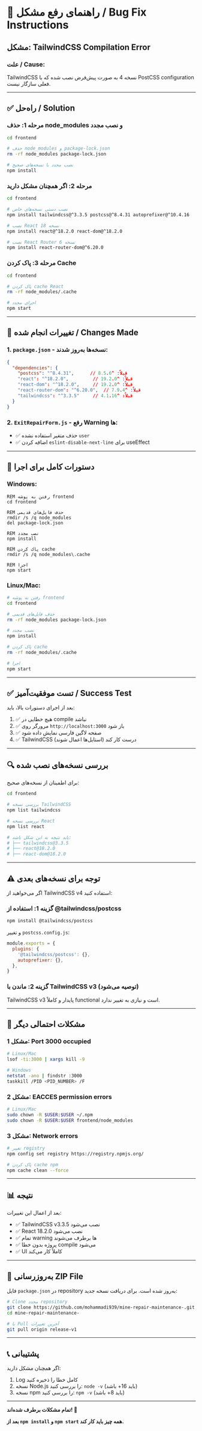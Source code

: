 # 🔧 راهنمای رفع مشکل / Bug Fix Instructions

## مشکل: TailwindCSS Compilation Error

### علت / Cause:
TailwindCSS نسخه 4 به صورت پیش‌فرض نصب شده که با PostCSS configuration فعلی سازگار نیست.

---

## ✅ راه‌حل / Solution

### مرحله 1: حذف node_modules و نصب مجدد

```bash
cd frontend

# حذف node_modules و package-lock.json
rm -rf node_modules package-lock.json

# نصب مجدد با نسخه‌های صحیح
npm install
```

### مرحله 2: اگر همچنان مشکل دارید

```bash
cd frontend

# نصب دستی نسخه‌های خاص
npm install tailwindcss@^3.3.5 postcss@^8.4.31 autoprefixer@^10.4.16

# نصب React نسخه 18
npm install react@^18.2.0 react-dom@^18.2.0

# نصب React Router نسخه 6
npm install react-router-dom@^6.20.0
```

### مرحله 3: پاک کردن Cache

```bash
cd frontend

# پاک کردن cache React
rm -rf node_modules/.cache

# اجرای مجدد
npm start
```

---

## 📝 تغییرات انجام شده / Changes Made

### 1. `package.json` - نسخه‌ها به‌روز شدند:

```json
{
  "dependencies": {
    "postcss": "^8.4.31",      // قبلاً: ^8.5.6
    "react": "^18.2.0",         // قبلاً: ^19.2.0
    "react-dom": "^18.2.0",     // قبلاً: ^19.2.0
    "react-router-dom": "^6.20.0",  // قبلاً: ^7.9.4
    "tailwindcss": "^3.3.5"     // قبلاً: ^4.1.16
  }
}
```

### 2. `ExitRepairForm.js` - رفع Warning ها:

- ✅ حذف متغیر استفاده نشده `user`
- ✅ اضافه کردن `eslint-disable-next-line` برای useEffect

---

## 🚀 دستورات کامل برای اجرا

### Windows:

```batch
REM رفتن به پوشه frontend
cd frontend

REM حذف فایل‌های قدیمی
rmdir /s /q node_modules
del package-lock.json

REM نصب مجدد
npm install

REM پاک کردن cache
rmdir /s /q node_modules\.cache

REM اجرا
npm start
```

### Linux/Mac:

```bash
# رفتن به پوشه frontend
cd frontend

# حذف فایل‌های قدیمی
rm -rf node_modules package-lock.json

# نصب مجدد
npm install

# پاک کردن cache
rm -rf node_modules/.cache

# اجرا
npm start
```

---

## ✅ تست موفقیت‌آمیز / Success Test

بعد از اجرای دستورات بالا، باید:

1. ✅ هیچ خطایی در compile نباشد
2. ✅ مرورگر روی `http://localhost:3000` باز شود
3. ✅ صفحه لاگین فارسی نمایش داده شود
4. ✅ TailwindCSS درست کار کند (استایل‌ها اعمال شوند)

---

## 🔍 بررسی نسخه‌های نصب شده

برای اطمینان از نسخه‌های صحیح:

```bash
cd frontend

# بررسی نسخه TailwindCSS
npm list tailwindcss

# بررسی نسخه React
npm list react

# باید نتیجه به این شکل باشد:
# ├── tailwindcss@3.3.5
# ├── react@18.2.0
# ├── react-dom@18.2.0
```

---

## ⚠️ توجه برای نسخه‌های بعدی

اگر می‌خواهید از TailwindCSS v4 استفاده کنید:

### گزینه 1: استفاده از @tailwindcss/postcss

```bash
npm install @tailwindcss/postcss
```

و تغییر `postcss.config.js`:

```javascript
module.exports = {
  plugins: {
    '@tailwindcss/postcss': {},
    autoprefixer: {},
  },
}
```

### گزینه 2: ماندن با TailwindCSS v3 (توصیه می‌شود)

TailwindCSS v3 پایدار و کاملاً functional است و نیازی به تغییر ندارد.

---

## 🐛 مشکلات احتمالی دیگر

### مشکل 1: Port 3000 occupied

```bash
# Linux/Mac
lsof -ti:3000 | xargs kill -9

# Windows
netstat -ano | findstr :3000
taskkill /PID <PID_NUMBER> /F
```

### مشکل 2: EACCES permission errors

```bash
# Linux/Mac
sudo chown -R $USER:$USER ~/.npm
sudo chown -R $USER:$USER frontend/node_modules
```

### مشکل 3: Network errors

```bash
# تغییر registry
npm config set registry https://registry.npmjs.org/

# پاک کردن cache npm
npm cache clean --force
```

---

## 📊 نتیجه

بعد از اعمال این تغییرات:

- ✅ TailwindCSS v3.3.5 نصب می‌شود
- ✅ React 18.2.0 نصب می‌شود
- ✅ تمام warning ها برطرف می‌شوند
- ✅ پروژه بدون خطا compile می‌شود
- ✅ UI کاملاً کار می‌کند

---

## 🔄 به‌روزرسانی ZIP File

فایل `package.json` در repository به‌روز شده است. برای دریافت نسخه جدید:

```bash
# Clone مجدد repository
git clone https://github.com/mohammadi939/mine-repair-maintenance-.git
cd mine-repair-maintenance-

# یا Pull آخرین تغییرات
git pull origin release-v1
```

---

## 📞 پشتیبانی

اگر همچنان مشکل دارید:

1. Log کامل خطا را ذخیره کنید
2. نسخه Node.js را بررسی کنید: `node -v` (باید 16+ باشد)
3. نسخه npm را بررسی کنید: `npm -v` (باید 8+ باشد)

---

**تمام مشکلات برطرف شده‌اند! 🎉**

**بعد از `npm install` و `npm start` همه چیز باید کار کند.**
